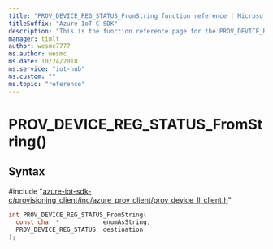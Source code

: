 ```yaml
---                             
title: "PROV_DEVICE_REG_STATUS_FromString function reference | Microsoft Docs" 
titleSuffix: "Azure IoT C SDK"            
description: "This is the function reference page for the PROV_DEVICE_REG_STATUS_FromString() function in the Azure IoT C SDK. This SDK is used with Azure IoT Hub and Azure IoT Hub Device Provisioning Service"            
manager: timlt                 
author: wesmc7777              
ms.author: wesmc               
ms.date: 10/24/2018                    
ms.service: "iot-hub"             
ms.custom: ""                
ms.topic: "reference"        
---                            
```


# PROV_DEVICE_REG_STATUS_FromString()

## Syntax

\#include "[azure-iot-sdk-c/provisioning_client/inc/azure_prov_client/prov_device_ll_client.h](../prov-device-ll-client-h.md)"  
```C
int PROV_DEVICE_REG_STATUS_FromString(
  const char *            enumAsString,
  PROV_DEVICE_REG_STATUS  destination
);
```

